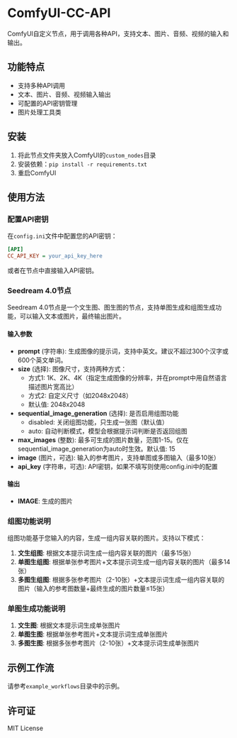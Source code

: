 # ComfyUI-CC-API

ComfyUI自定义节点，用于调用各种API，支持文本、图片、音频、视频的输入和输出。

## 功能特点

- 支持多种API调用
- 文本、图片、音频、视频输入输出
- 可配置的API密钥管理
- 图片处理工具类

## 安装

1. 将此节点文件夹放入ComfyUI的`custom_nodes`目录
2. 安装依赖：`pip install -r requirements.txt`
3. 重启ComfyUI

## 使用方法

### 配置API密钥

在`config.ini`文件中配置您的API密钥：

```ini
[API]
CC_API_KEY = your_api_key_here
```

或者在节点中直接输入API密钥。

### Seedream 4.0节点

Seedream 4.0节点是一个文生图、图生图的节点，支持单图生成和组图生成功能，可以输入文本或图片，最终输出图片。

#### 输入参数

- **prompt** (字符串): 生成图像的提示词，支持中英文。建议不超过300个汉字或600个英文单词。
- **size** (选择): 图像尺寸，支持两种方式：
  - 方式1: 1K、2K、4K（指定生成图像的分辨率，并在prompt中用自然语言描述图片宽高比）
  - 方式2: 自定义尺寸（如2048x2048）
  - 默认值: 2048x2048
- **sequential_image_generation** (选择): 是否启用组图功能
  - disabled: 关闭组图功能，只生成一张图（默认值）
  - auto: 自动判断模式，模型会根据提示词判断是否返回组图
- **max_images** (整数): 最多可生成的图片数量，范围1-15。仅在sequential_image_generation为auto时生效。默认值: 15
- **image** (图片，可选): 输入的参考图片，支持单图或多图输入（最多10张）
- **api_key** (字符串，可选): API密钥，如果不填写则使用config.ini中的配置

#### 输出

- **IMAGE**: 生成的图片

### 组图功能说明

组图功能基于您输入的内容，生成一组内容关联的图片。支持以下模式：

1. **文生组图**: 根据文本提示词生成一组内容关联的图片（最多15张）
2. **单图生组图**: 根据单张参考图片+文本提示词生成一组内容关联的图片（最多14张）
3. **多图生组图**: 根据多张参考图片（2-10张）+文本提示词生成一组内容关联的图片（输入的参考图数量+最终生成的图片数量≤15张）

### 单图生成功能说明

1. **文生图**: 根据文本提示词生成单张图片
2. **单图生图**: 根据单张参考图片+文本提示词生成单张图片
3. **多图生图**: 根据多张参考图片（2-10张）+文本提示词生成单张图片

## 示例工作流

请参考`example_workflows`目录中的示例。

## 许可证

MIT License